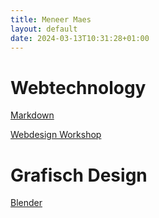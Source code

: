 ```yaml
---
title: Meneer Maes
layout: default
date: 2024-03-13T10:31:28+01:00
---
```


# Webtechnology

[Markdown](content/markdown/index)

[Webdesign Workshop](https://hannemaes.github.io/webdesignWorkshop/)

# Grafisch Design

[Blender](https://hannemaes.github.io/BlenderWorkshop/)